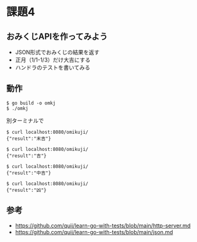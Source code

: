 # 課題4
## おみくじAPIを作ってみよう
- JSON形式でおみくじの結果を返す
- 正月（1/1-1/3）だけ大吉にする
- ハンドラのテストを書いてみる

## 動作
```shell
$ go build -o omkj
$ ./omkj
```

別ターミナルで
```shell
$ curl localhost:8080/omikuji/
{"result":"末吉"}

$ curl localhost:8080/omikuji/
{"result":"吉"}

$ curl localhost:8080/omikuji/
{"result":"中吉"}

$ curl localhost:8080/omikuji/
{"result":"凶"}
```

## 参考
- https://github.com/quii/learn-go-with-tests/blob/main/http-server.md
- https://github.com/quii/learn-go-with-tests/blob/main/json.md
